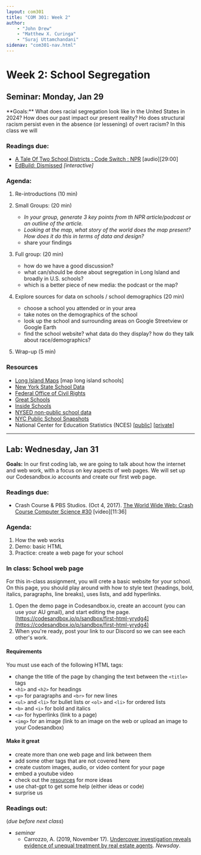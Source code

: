 ```yaml
---
layout: com301
title: "COM 301: Week 2"
author:
    - "John Drew"
    - "Matthew X. Curinga"
    - "Suraj Uttamchandani"
sidenav: "com301-nav.html"
---
```


Week 2: School Segregation
==========================


<h2><i class="bi bi-book text-primary"></i> Seminar: Monday, Jan 29</h2>
**Goals:** What does racial segregation look like in the United States in 2024? How does our past impact our present reality? Ho does structural racism persist even in the absence (or lessening) of overt racism? In this class we will


### Readings due:
- [A Tale Of Two School Districts : Code Switch : NPR](https://www.npr.org/2019/09/11/731867149/a-tale-of-two-school-districts#:~:text=Transcript-,In%20many%20parts%20of%20the%20U.S.%2C%20public%20school%20districts%20are,powerful%20tool%20for%20school%20integration.) [audio][29:00]
- [EdBuild: Dismissed](https://edbuild.org/content/dismissed) _[interactive]_

### Agenda:
1. Re-introductions (10 min)
2. Small Groups: (20 min)
   - _In your group, generate 3 key points from th NPR article/podcast or an outline of the article._
   - _Looking at the map, what story of the world does the map present? How does it do this in terms of data and design?_
   - share your findings
3. Full group: (20 min)
   - how do we have a good discussion?
   - what can/should be done about segregation in Long Island and broadly in U.S. schools?
   - which is a better piece of new media: the podcast or the map?
4. Explore sources for data on schools / school demographics (20 min)
   - choose a school you attended or in your area
   - take notes on the demographics of the school
   - look up the school and surrounding areas on Google Streetview or Google Earth
   - find the school website? what data do they display? how do they talk about race/demographics?

5. Wrap-up (5 min)

### Resources
- [Long Island Maps](http://www.longislandindexmaps.org/) [map long island schools]
- [New York State School Data](https://data.nysed.gov/lists.php?type=school)
- [Federal Office of Civil Rights](https://civilrightsdata.ed.gov/)
- [Great Schools](https://www.greatschools.org/)
- [Inside Schools](https://insideschools.org/)
- [NYSED non-public school data](https://www.p12.nysed.gov/irs/statistics/nonpublic/)
- [NYC Public School Snapshots](https://tools.nycenet.edu/snapshot/2022/)
- National Center for Education Statistics (NCES) 
  [[public](https://nces.ed.gov/ccd/schoolsearch/)]
  [[private](https://nces.ed.gov/surveys/pss/privateschoolsearch/)]


- - - -

<h2><i class="bi bi-filetype-html text-primary"></i> Lab: Wednesday, Jan 31</h2>

**Goals:** In our first coding lab, we are going to talk about how the internet and web work, with a focus on key aspects of web pages. We will set up our Codesandbox.io accounts and create our first web page.

### Readings due:

- Crash Course & PBS Studios. (Oct 4, 2017). [The World Wide Web: Crash Course Computer Science #30](https://youtu.be/guvsH5OFizE) [video][11:36]


### Agenda:
1. How the web works
2. Demo: basic HTML
3. Practice: create a web page for your school

### In class: School web page
For this in-class assignment, you will crete a basic website for your school. On this page, you should play around with how to style text (headings, bold, italics, paragraphs, line breaks), uses lists, and add hyperlinks.

1. Open the demo page in Codesandbox.io, create an account (you can use your AU gmail), and start editing the page.\
   [https://codesandbox.io/p/sandbox/first-html-yrydg4](https://codesandbox.io/p/sandbox/first-html-yrydg4)
2. When you're ready, post your link to our Discord so we can see each other's work.

#### Requirements
You must use each of the following HTML tags:

- change the title of the page by changing the text between the `<title>` tags
- `<h1>` and `<h2>` for headings
- `<p>` for paragraphs and `<br>` for new lines
- `<ul>` and `<li>` for bullet lists or `<ol>` and `<li>` for ordered lists
- `<b>` and `<i>` for bold and italics
- `<a>` for hyperlinks (link to a page)
- `<img>` for an image (link to an image on the web or upload an image to your Codesandbox)

#### Make it great
- create more than one web page and link between them
- add some other tags that are not covered here
- create custom images, audio, or video content for your page
- embed a youtube video
- check out the [resources](resources.html) for more ideas
- use chat-gpt to get some help (either ideas or code)
- surprise us



### Readings out:
(_due before next class_)

- _seminar_
    - Carrozzo, A. (2019, November 17). [Undercover investigation reveals evidence of unequal treatment by real estate agents](https://projects.newsday.com/long-island/real-estate-agents-investigation/). _Newsday_.

